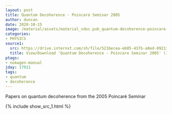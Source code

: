 ```yaml
---
layout: post
title: Quantum Decoherence - Poincare Seminar 2005
author: duncan
date: 2020-10-15
image: /material/assets/material_vdoc.pub_quantum-decoherence-poincare-seminar.png
categories:
- PHYSICS
source1:
  src: https://drive.internxt.com/sh/file/521becea-eb05-437b-a8ed-892136d8dc05/c00352aebde2c7f2e48c178c81f3824cbccadc9c4890dc6485260e34c3e5ddf0
  title: View/Download 'Quantum Decoherence - Poincare Seminar 2005' (196 pages)
ptags:
- nokwgen-manual
jday: 17911
tags:
- quantum
- decoherence
---
```

Papers on quantum decoherence from the 2005 Poincaré Seminar
<!--more-->

{% include show_src_1.html %}

